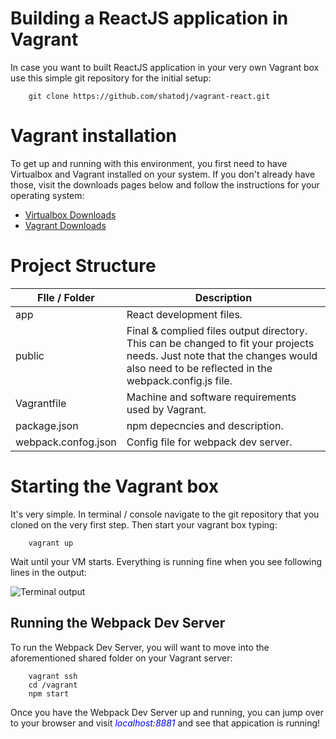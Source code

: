 # Building a ReactJS application in Vagrant

In case you want to built ReactJS application in your very own Vagrant box use this simple git repository for the initial setup:

        git clone https://github.com/shatodj/vagrant-react.git

# Vagrant installation

To get up and running with this environment, you first need to have Virtualbox and Vagrant installed on your system.
If you don't already have those, visit the downloads pages below and follow the instructions for your operating system:
    
* [Virtualbox Downloads](https://www.virtualbox.org/wiki/Downloads)
* [Vagrant Downloads](https://www.vagrantup.com/downloads.html)

# Project Structure

| FIle / Folder       | Description                                                                                                                                                                        |
|---------------------|------------------------------------------------------------------------------------------------------------------------------------------------------------------------------------|
| app                 | React development files.                                                                                                                                                           |
| public              | Final & complied files output directory. This can be changed to fit your projects needs. Just note that the changes would also need to be reflected in the webpack.config.js file. |
| Vagrantfile         | Machine and software requirements used by Vagrant.                                                                                                                                 |
| package.json        | npm depecncies and description.                                                                                                                                                    |
| webpack.confog.json | Config file for webpack dev server.                                                                                                                                                |

# Starting the Vagrant box

It's very simple. In terminal / console navigate to the git repository that you cloned on the very first step. Then start your vagrant box typing:

        vagrant up

Wait until your VM starts. Everything is running fine when you see following lines in the output:

![Terminal output](https://media-api.atlassian.io/file/5cbc1d6a-544d-4308-bff0-4ba42cf450c6/image?mode=full-fit&client=0b92a718-239d-4d4d-a673-895d4daaa0a9&token=eyJhbGciOiJIUzI1NiJ9.eyJpc3MiOiIwYjkyYTcxOC0yMzlkLTRkNGQtYTY3My04OTVkNGRhYWEwYTkiLCJhY2Nlc3MiOnsidXJuOmZpbGVzdG9yZTpmaWxlOjVjYmMxZDZhLTU0NGQtNDMwOC1iZmYwLTRiYTQyY2Y0NTBjNiI6WyJyZWFkIl19LCJleHAiOjE1MDc4Mjk4MDIsIm5iZiI6MTUwNzgyNjQ0Mn0.MNKbUfM0U3ydasj498Cu7u2clrX06a5sZWiTIjLFDZo "Terminal output")


## Running the Webpack Dev Server

To run the Webpack Dev Server, you will want to move into the aforementioned shared folder on your Vagrant server:

        vagrant ssh
        cd /vagrant
        npm start

Once you have the Webpack Dev Server up and running, you can jump over to your browser and visit <span style="color:blue">*localhost:8881*</span> and see that appication is running!
